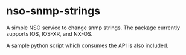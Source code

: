 # nso-snmp-strings

A simple NSO service to change snmp strings.  The package currently
supports IOS, IOS-XR, and NX-OS.

A sample python script which consumes the API is also included.
